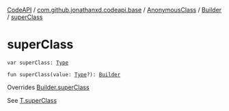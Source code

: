 [CodeAPI](../../../index.md) / [com.github.jonathanxd.codeapi.base](../../index.md) / [AnonymousClass](../index.md) / [Builder](index.md) / [superClass](.)

# superClass

`var superClass: `[`Type`](http://docs.oracle.com/javase/6/docs/api/java/lang/reflect/Type.html)

`fun superClass(value: `[`Type`](http://docs.oracle.com/javase/6/docs/api/java/lang/reflect/Type.html)`?): `[`Builder`](index.md)

Overrides [Builder.superClass](../../-super-class-holder/-builder/super-class.md)

See [T.superClass](#)

